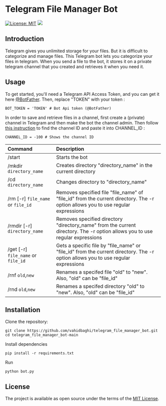 # Telegram File Manager Bot
[![License: MIT](https://img.shields.io/badge/License-MIT-green.svg)](https://opensource.org/licenses/MIT)
![](https://komarev.com/ghpvc/?username=vahidbaghi&color=green&label=View+Count)
## Introduction
Telegram gives you unlimited storage for your files. But it is difficult to categorize and manage files.
This Telegram bot lets you categorize your files in telegram. When you send a file to the bot, it stores it on a private telegram channel that you created and retrieves it when you need it.

## Usage
To get started, you'll need a Telegram API Access Token, and you can get it here [@BotFather](https://t.me/botfather). Then, replace "TOKEN" with your token :
```
BOT_TOKEN = 'TOKEN' # Bot Api token (@BotFather)
```
In order to save and retrieve files in a channel, first create a (private) channel in Telegram and then make the bot the channel admin. Then follow [this instruction](https://gist.github.com/mraaroncruz/e76d19f7d61d59419002db54030ebe35) to find the channel ID and paste it into CHANNEL_ID :
```
CHANNEL_ID = -100 # Shows the channel ID
```

| Command                            | Description |
|:---------------------------------- |:-------------|
| /start                             | Starts the bot |
| /mkdir `directory_name`            | Creates directory "directory_name" in the current directory|
| /cd `directory_name`               | Changes directory to "directory_name"|
| /rm [-r] `file_name` or `file_id`  | Removes specified file "file_name" of "file_id" from the current directory. The -r option allows you to use regular expressions
| /rmdir [-r] `directory_name`       | Removes specified directory "directory_name" from the current directory. The -r option allows you to use regular expressions|
| /get [-r] `file_name` or `file_id` | Gets a specific file by "file_name" or "file_id" from the current directory. The -r option allows you to use regular expressions|
| /rnf `old`,`new`                   | Renames a specifed file "old" to "new". Also, "old" can be "file_id"|
| /rnd `old`,`new`                   | Renames a specifed directory "old" to "new". Also, "old" can be "file_id"|



## Installation

Clone the repository:

```
git clone https://github.com/vahidbaghi/telegram_file_manager_bot.git
cd telegram_file_manager_bot-main
```

Install dependencies

```
pip install -r requirements.txt
```
Run
```
python bot.py
```
## License

The project is available as open source under the terms of the [MIT License](https://opensource.org/licenses/MIT).
